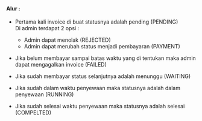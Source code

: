 <h4> Alur : </h4>

- Pertama kali invoice di buat statusnya adalah pending (PENDING)	           
   Di admin terdapat 2 opsi :        
   - Admin dapat menolak (REJECTED)
   - Admin dapat merubah status menjadi pembayaran (PAYMENT)	        
	
- Jika belum membayar sampai batas waktu yang di tentukan maka admin dapat mengagalkan invoice (FAILED)	
- Jika sudah membayar status selanjutnya adalah menunggu (WAITING)    	
- Jika sudah dalam waktu penyewaan maka statusnya adalah dalam penyewaan (RUNNING)    		 
- Jika sudah selesai waktu penyewaan maka statusnya adalah selesai (COMPELTED)
